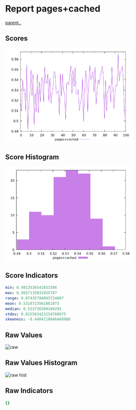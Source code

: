 # Report pages+cached

[parent..](./..)  


## Scores

![score](./score.png)  

## Score Histogram

![hist](./hist.png)  

## Score Indicators

```yaml
min: 0.4913536541653386
max: 0.5657115031025787
range: 0.07435784893724007
mean: 0.5318723561861073
median: 0.533736289169291
stdev: 0.015503423254760975
skewness: -0.4484118846468988

```

## Raw Values

![raw](./raw.png)  

## Raw Values Histogram

![raw hist](./raw_hist.png)  

## Raw Indicators

```yaml
{}

```

<style>
  img {
    max-width: 80%;
  }
</style>
      
